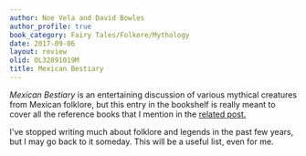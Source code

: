```yaml
---
author: Noe Vela and David Bowles
author_profile: true
book_category: Fairy Tales/Folkore/Mythology
date: 2017-09-06
layout: review
olid: OL32891019M
title: Mexican Bestiary
---
```


*Mexican Bestiary* is an entertaining discussion of various mythical creatures from Mexican folklore, but this entry in the bookshelf is really meant to cover all the reference books that I mention in the [related post.]((https://multoghost.wordpress.com/2017/09/06/folklore-dictionaries-handbooks-and-overviews-a-very-incomplete-review/))

I've stopped writing much about folklore and legends in the past few years, but I may go back to it someday. This will be a useful list, even for me.